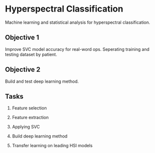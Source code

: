 # Hyperspectral Classification
Machine learning and statistical analysis for hyperspectral classification.

## Objective 1
Improve SVC model accuracy for real-word ops. Seperating training and testing dataset by patient.

## Objective 2
Build and test deep learning method.

## Tasks
1. Feature selection
2. Feature extraction
3. Applying SVC

1. Build deep learning method
2. Transfer learning on leading HSI models
